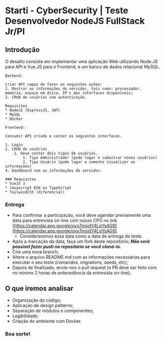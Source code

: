 # Starti - CyberSecurity | Teste Desenvolvedor NodeJS FullStack Jr/Pl

## Introdução
O desafio consiste em implementar uma aplicação Web utilizando Node.JS para API e Vue.JS para o Frontend, e um banco de dados relacional MySQL.

```
Backend:

Criar API capaz de fazer as seguintes ações:
1. Mostrar as informações do servidor, tais como: processador, memória, espaço em disco, IP's das interfaces disponíveis;
2. CRUD de usuários com autenticação.

Requisitos
* NodeJS (ExpressJS, JWT)
* MySQL
* Docker
```
```
Frontend:

Consumir API criada e conter as seguintes interfaces.

1. Login
2. CRUD de usuários
    1. Deve conter dois tipos de usuários.
        1. Tipo Administrador (pode logar e cadastrar novos usuários)
        2. Tipo Usuário (pode logar e somente visualizar as informações)
4. Dashboard com as informações do servidor.

### Requisitos
* VueJS 3
* Javascript ES6 ou TypeScript
* TailwindCSS (diferencial)
```

### Entrega

- Para confirmar a participação, você deve agendar previamente uma data para entrevista on-line com nosso CPO no link [https://calendar.app.google/ovx7msidY4LqYsAG9](https://calendar.app.google/ovx7msidY4LqYsAG9).
  - Consideraremos essa data como a data de entrega do teste.
- Após a marcação da data, faça um fork deste repositório; _**Não será possível fazer push no repositório se você cloná-lo.**_
- Crie uma nova branch;
- Altere o arquivo README.md com as informações necessárias para executar o seu teste (comandos, migrations, seeds, etc);
- Depois de finalizado, envie-nos o pull request (o PR deve ser feito com no mínimo 2 horas de antecedência da entrevista on-line);

## O que iremos analisar

- Organização do código;
- Aplicação de design patterns;
- Separação de módulos e componentes;
- Legibilidade;
- Criação do ambiente com Docker.

### Boa sorte!
